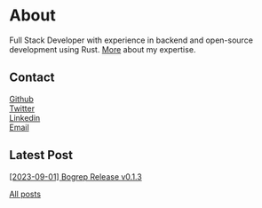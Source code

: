 <!-- markdownlint-disable MD033 -->

# About

Full Stack Developer with experience in backend and open-source development using Rust. [More](/skills.md) about my expertise.

## Contact

[Github](https://github.com/quambene)<br/>
[Twitter](https://twitter.com/quambene)<br/>
[Linkedin](https://www.linkedin.com/in/quambene)<br/>
[Email](mailto:contact.quambene@gmail.com)<br/>

## Latest Post

[[2023-09-01] Bogrep Release v0.1.3](./article/2023-09-01_bogrep_release_v0.1.3.md)

[All posts](./article)
